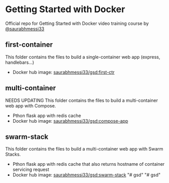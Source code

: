 # Getting Started with Docker

Official repo for Getting Started with Docker video training course by [@saurabhmessi33](https://twitter.com/saurabhmessi33)

## first-container

This folder contains the files to build a single-container web app (express, handlebars...)

- Docker hub image: [saurabhmessi33/gsd:first-ctr](https://hub.docker.com/repository/docker/saurabhmessi33/gsd)

## multi-container

NEEDS UPDATING
This folder contains the files to build a multi-container web app with Compose.

- Pthon flask app with redis cache
- Docker hub image: [saurabhmessi33/gsd:compose-app](https://hub.docker.com/repository/docker/saurabhmessi33/gsd)

## swarm-stack

This folder contains the files to build a multi-container web app with Swarm Stacks.

- Pthon flask app with redis cache that also returns hostname of container servicing request
- Docker hub image: [saurabhmessi33/gsd:swarm-stack](https://hub.docker.com/repository/docker/saurabhmessi33/gsd)
  "# gsd"
  "# gsd"
